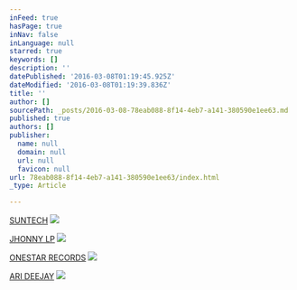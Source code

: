 ```yaml
---
inFeed: true
hasPage: true
inNav: false
inLanguage: null
starred: true
keywords: []
description: ''
datePublished: '2016-03-08T01:19:45.925Z'
dateModified: '2016-03-08T01:19:39.836Z'
title: ''
author: []
sourcePath: _posts/2016-03-08-78eab088-8f14-4eb7-a141-380590e1ee63.md
published: true
authors: []
publisher:
  name: null
  domain: null
  url: null
  favicon: null
url: 78eab088-8f14-4eb7-a141-380590e1ee63/index.html
_type: Article

---
```

[SUNTECH][0]
![](https://s3-us-west-2.amazonaws.com/the-grid-img/p/779ed98757bf6bac9c527d0b110059192be35953.jpg)

[JHONNY LP][1]
![](https://s3-us-west-2.amazonaws.com/the-grid-img/p/e4abd492b830ac65f9f7965611080cf97fd57137.jpg)

[ONESTAR RECORDS][2]
![](https://s3-us-west-2.amazonaws.com/the-grid-img/p/cf5ad20111c4512501b916f61ea082d62f801946.png)

[ARI DEEJAY][3]
![](https://the-grid-user-content.s3-us-west-2.amazonaws.com/d8a9640c-2447-438f-bbed-86a5ec9dc3d6.jpg)

[0]: https://www.facebook.com/suntechdj/
[1]: https://www.facebook.com/jhonnylpofficial/?fref=ts
[2]: https://www.facebook.com/onestarrecordstv/?fref=ts
[3]: https://www.facebook.com/arideejay?fref=ts
